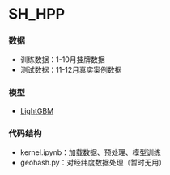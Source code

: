 # SH_HPP
### 数据

* 训练数据：1-10月挂牌数据
* 测试数据：11-12月真实案例数据

### 模型

* [LightGBM](https://github.com/Microsoft/LightGBM)

### 代码结构

* kernel.ipynb：加载数据、预处理、模型训练
* geohash.py：对经纬度数据处理（暂时无用）